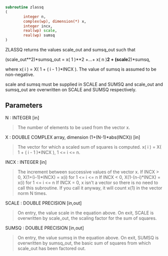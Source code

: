 ```fortran
subroutine zlassq
(
        integer n,
        complex(wp), dimension(*) x,
        integer incx,
        real(wp) scale,
        real(wp) sumsq
)
```

ZLASSQ returns the values scale_out and sumsq_out such that

(scale_out**2)*sumsq_out = x( 1 )**2 +...+ x( n )**2 + (scale**2)*sumsq,

where x( i ) = X( 1 + ( i - 1 )*INCX ). The value of sumsq is
assumed to be non-negative.

scale and sumsq must be supplied in SCALE and SUMSQ and
scale_out and sumsq_out are overwritten on SCALE and SUMSQ respectively.

## Parameters
N : INTEGER [in]
> The number of elements to be used from the vector x.

X : DOUBLE COMPLEX array, dimension (1+(N-1)*abs(INCX)) [in]
> The vector for which a scaled sum of squares is computed.
> x( i ) = X( 1 + ( i - 1 )*INCX ), 1 <= i <= n.

INCX : INTEGER [in]
> The increment between successive values of the vector x.
> If INCX > 0, X(1+(i-1)*INCX) = x(i) for 1 <= i <= n
> If INCX < 0, X(1-(n-i)*INCX) = x(i) for 1 <= i <= n
> If INCX = 0, x isn't a vector so there is no need to call
> this subroutine. If you call it anyway, it will count x(1)
> in the vector norm N times.

SCALE : DOUBLE PRECISION [in,out]
> On entry, the value scale in the equation above.
> On exit, SCALE is overwritten by scale_out, the scaling factor
> for the sum of squares.

SUMSQ : DOUBLE PRECISION [in,out]
> On entry, the value sumsq in the equation above.
> On exit, SUMSQ is overwritten by sumsq_out, the basic sum of
> squares from which scale_out has been factored out.
